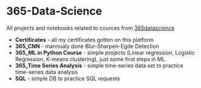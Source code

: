 # 365-Data-Science
All projects and notebooks related to cources from [365datascience](https://learn.365datascience.com/) 


* **Certificates** - all my certificates gotten on this platform
* **365_CNN** - mannualy done Blur-Sharpen-Egde Detection
* **365_ML in Python Course** - simple projects (Linear regression, Logistic Regression, K-means clustering), just some first steps in ML.
* **365_Time Series Analysis** - simple time-series data set to practice time-series data analysis
* **SQL** - simple DB to practice SQL requests

